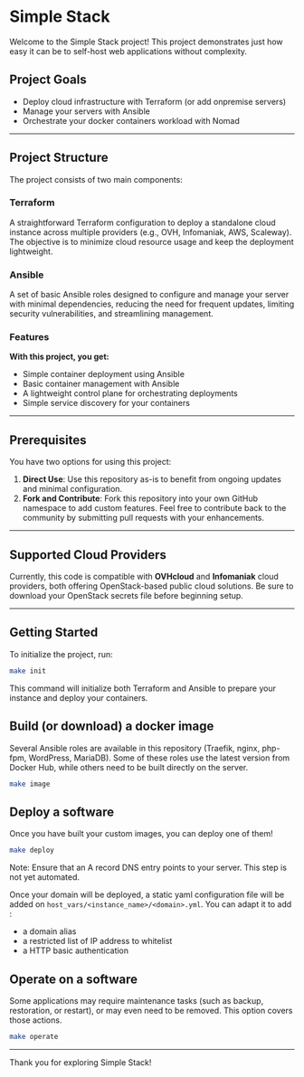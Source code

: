 # Simple Stack

Welcome to the Simple Stack project! This project demonstrates just how easy it can be to self-host web applications without complexity.

## Project Goals

- Deploy cloud infrastructure with Terraform (or add onpremise servers)
- Manage your servers with Ansible
- Orchestrate your docker containers workload with Nomad

---

## Project Structure

The project consists of two main components:

### **Terraform**

A straightforward Terraform configuration to deploy a standalone cloud instance across multiple providers (e.g., OVH, Infomaniak, AWS, Scaleway). The objective is to minimize cloud resource usage and keep the deployment lightweight.

### **Ansible**

A set of basic Ansible roles designed to configure and manage your server with minimal dependencies, reducing the need for frequent updates, limiting security vulnerabilities, and streamlining management.

### Features

**With this project, you get:**
- Simple container deployment using Ansible
- Basic container management with Ansible
- A lightweight control plane for orchestrating deployments
- Simple service discovery for your containers

---

## Prerequisites

You have two options for using this project:
1. **Direct Use**: Use this repository as-is to benefit from ongoing updates and minimal configuration.
2. **Fork and Contribute**: Fork this repository into your own GitHub namespace to add custom features. Feel free to contribute back to the community by submitting pull requests with your enhancements.

---

## Supported Cloud Providers

Currently, this code is compatible with **OVHcloud** and **Infomaniak** cloud providers, both offering OpenStack-based public cloud solutions. Be sure to download your OpenStack secrets file before beginning setup.

---

## Getting Started

To initialize the project, run:

```bash
make init
```

This command will initialize both Terraform and Ansible to prepare your instance and deploy your containers.

## Build (or download) a docker image

Several Ansible roles are available in this repository (Traefik, nginx, php-fpm, WordPress, MariaDB). Some of these roles use the latest version from Docker Hub, while others need to be built directly on the server.

```bash
make image
```

## Deploy a software

Once you have built your custom images, you can deploy one of them!

```bash
make deploy
```

Note: Ensure that an A record DNS entry points to your server. This step is not yet automated.

Once your domain will be deployed, a static yaml configuration file will be added on `host_vars/<instance_name>/<domain>.yml`. You can adapt it to add :

- a domain alias
- a restricted list of IP address to whitelist
- a HTTP basic authentication


## Operate on a software

Some applications may require maintenance tasks (such as backup, restoration, or restart), or may even need to be removed. This option covers those actions.

```bash
make operate
```

---

Thank you for exploring Simple Stack!
